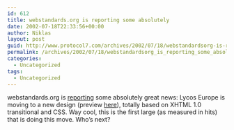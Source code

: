 ```yaml
---
id: 612
title: webstandards.org is reporting some absolutely
date: 2002-07-18T22:33:56+00:00
author: Niklas
layout: post
guid: http://www.protocol7.com/archives/2002/07/18/webstandardsorg-is-reporting-some-absolutely/
permalink: /archives/2002/07/18/webstandardsorg_is_reporting_some_absolutely/
categories:
  - Uncategorized
tags:
  - Uncategorized
---
```

<div class='microid-0581a9c51f7d99abcce1a9ee2472510b2f06d7a2'>
  <p>
    webstandards.org is <a href="http://www.webstandards.org/buzz/archive/2002_07.html#a000062">reporting</a> some absolutely great news: Lycos Europe is moving to a new design (preview <a href="http://jscript.dk/lycos/2/">here</a>), totally based on XHTML 1.0 transitional and CSS. Way cool, this is the first large (as measured in hits) that is doing this move. Who&#8217;s next?
  </p>
</div>